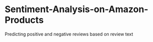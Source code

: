 # Sentiment-Analysis-on-Amazon-Products
Predicting positive and negative reviews based on review text
